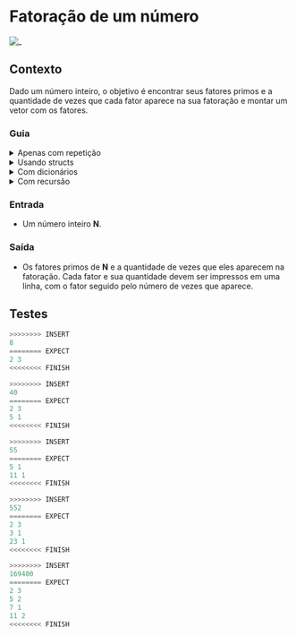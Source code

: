 # Fatoração de um número

![_](https://raw.githubusercontent.com/qxcodefup/arcade/master/base/fatores/cover.jpg)

## Contexto

Dado um número inteiro, o objetivo é encontrar seus fatores primos e a quantidade de vezes que cada fator aparece na sua fatoração e montar um vetor com os fatores.

### Guia

<details> <summary>Apenas com repetição</summary>

Você pode seguir o seguinte algoritmo:

```go
fator = 2
contagem = 0
enquanto valor != 1
    se for possível dividir por fator
        divida e incremente a contagem
    se não
        incremente o fator
        zere a contagem
        imprima se tiver contado algo
```

</details>
<details> <summary>Usando structs</summary>

Crie uma struct para armazenar o fator e a quantidade de vezes que ele aparece e uma função para retornar a lista de fatores.

```go
type Fator struct {
    num int
    qtd int
}

def calc_fatores(num int) []Fator {
    ...
}
```

</details>

<details> <summary>Com dicionários</summary>

Crie uma função que retorna um mapa onde a chave é o fator primo e o valor é a quantidade de vezes que ele aparece.

```go
def calc_fatores(num int) map[int]int {
    ...
}
```

</details>
<details> <summary>Com recursão</summary>

Crie uma função recursiva que recebe o número e use recursão para ir decompondo esse número e alimentando um mapa para armazenar os fatores e suas quantidades.

```go
def calc_fatores(num int, resp map[int]int) {
    ...
}
```

</details>

### Entrada

- Um número inteiro **N**.

### Saída

- Os fatores primos de **N** e a quantidade de vezes que eles aparecem na fatoração. Cada fator e sua quantidade devem ser impressos em uma linha, com o fator seguido pelo número de vezes que aparece.

## Testes

``` py
>>>>>>>> INSERT
8
======== EXPECT
2 3
<<<<<<<< FINISH
```

```py
>>>>>>>> INSERT
40
======== EXPECT
2 3
5 1
<<<<<<<< FINISH
```

```py
>>>>>>>> INSERT
55
======== EXPECT
5 1
11 1
<<<<<<<< FINISH
```

```py
>>>>>>>> INSERT
552
======== EXPECT
2 3
3 1
23 1
<<<<<<<< FINISH
```

```py
>>>>>>>> INSERT
169400
======== EXPECT
2 3
5 2
7 1
11 2
<<<<<<<< FINISH

```
